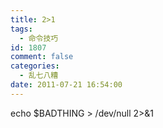 ```yaml
---
title: 2>1
tags:
  - 命令技巧
id: 1807
comment: false
categories:
  - 乱七八糟
date: 2011-07-21 16:54:00
---
```


echo $BADTHING > /dev/null 2>&1